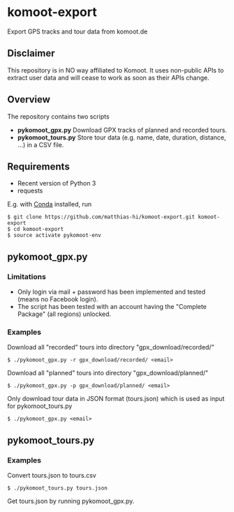 # komoot-export

Export GPS tracks and tour data from komoot.de

## Disclaimer

This repository is in NO way affiliated to Komoot. It uses non-public APIs to extract user data and will cease to work as soon as their APIs change.

## Overview

The repository contains two scripts

* __pykomoot_gpx.py__ Download GPX tracks of planned and recorded tours.
* __pykomoot_tours.py__ Store tour data (e.g. name, date, duration, distance, ...) in a CSV file.

## Requirements

* Recent version of Python 3
* requests

E.g. with [Conda](https://conda.io/docs/ "Conda") installed, run

```
$ git clone https://github.com/matthias-hi/komoot-export.git komoot-export
$ cd komoot-export
$ source activate pykomoot-env
```

## pykomoot_gpx.py

### Limitations

* Only login via mail + password has been implemented and tested (means no Facebook login).
* The script has been tested with an account having the "Complete Package" (all regions) unlocked.

### Examples

Download all "recorded" tours into directory "gpx_download/recorded/"
```
$ ./pykomoot_gpx.py -r gpx_download/recorded/ <email>
```

Download all "planned" tours into directory "gpx_download/planned/"
```
$ ./pykomoot_gpx.py -p gpx_download/planned/ <email>
```

Only download tour data in JSON format (tours.json) which is used as input for pykomoot_tours.py
```
$ ./pykomoot_gpx.py <email>
```

## pykomoot_tours.py

### Examples

Convert tours.json to tours.csv
```
$ ./pykomoot_tours.py tours.json
```

Get tours.json by running pykomoot_gpx.py.
